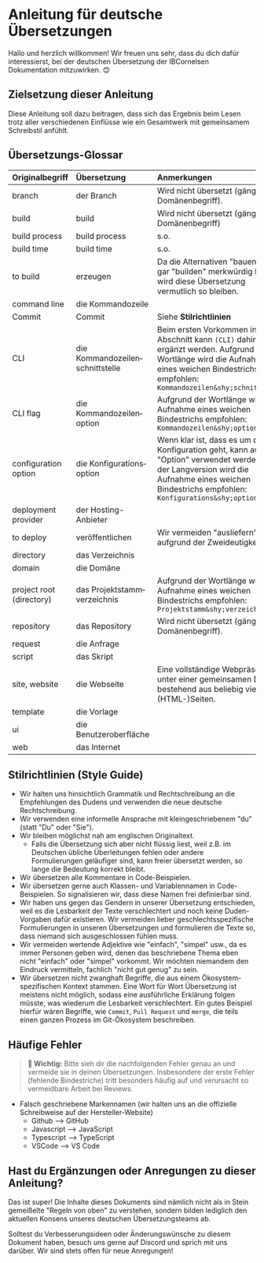 # Anleitung für deutsche Übersetzungen

Hallo und herzlich willkommen! Wir freuen uns sehr, dass du dich dafür interessierst, bei der deutschen Übersetzung der IBCornelsen Dokumentation mitzuwirken. 😊

## Zielsetzung dieser Anleitung

Diese Anleitung soll dazu beitragen, dass sich das Ergebnis beim Lesen trotz aller verschiedenen Einflüsse wie ein Gesamtwerk mit gemeinsamem Schreibstil anfühlt.

## Übersetzungs-Glossar

| Originalbegriff             | Übersetzung                          | Anmerkungen
|:----------------------------|:-------------------------------------|:------------
| branch                      | der Branch                           | Wird nicht übersetzt (gängiger Domänenbegriff).
| build                       | build              | Wird nicht übersetzt (gängiger Domänenbegriff)
| build process               | build process     | s.o.
| build time                  | build time   | s.o.
| to build                    | erzeugen                             | Da die Alternativen "bauen" oder gar "builden" merkwürdig klingen, wird diese Übersetzung vermutlich so bleiben.
| command line                | die Kommandozeile                    |
| Commit                      | Commit                               | Siehe **Stilrichtlinien**
| CLI                         | die Kommandozeilen&shy;schnittstelle | Beim ersten Vorkommen in einem Abschnitt kann `(CLI)` dahinter ergänzt werden. Aufgrund der Wortlänge wird die Aufnahme eines weichen Bindestrichs empfohlen: `Kommandozeilen&shy;schnittstelle`
| CLI flag                    | die Kommandozeilen&shy;option        | Aufgrund der Wortlänge wird die Aufnahme eines weichen Bindestrichs empfohlen: `Kommandozeilen&shy;option`
| configuration option        | die Konfigurations&shy;option        | Wenn klar ist, dass es um die Konfiguration geht, kann auch nur "Option" verwendet werden. Bei der Langversion wird die Aufnahme eines weichen Bindestrichs empfohlen: `Konfigurations&shy;option`
| deployment provider         | der Hosting-Anbieter                 |
| to deploy                   | veröffentlichen                      | Wir vermeiden "ausliefern" aufgrund der Zweideutigkeit.
| directory                   | das Verzeichnis                      |
| domain                      | die Domäne                           |
| project root (directory)    | das Projektstamm&shy;verzeichnis     | Aufgrund der Wortlänge wird die Aufnahme eines weichen Bindestrichs empfohlen: `Projektstamm&shy;verzeichnis`
| repository                  | das Repository                       | Wird nicht übersetzt (gängiger Domänenbegriff).
| request                     | die Anfrage                          |
| script                      | das Skript                           |
| site, website               | die Webseite                          | Eine vollständige Webpräsenz unter einer gemeinsamen Domain, bestehend aus beliebig vielen (HTML-)Seiten.
| template                    | die Vorlage                          |
| ui                          | die Benutzeroberfläche               |
| web                         | das Internet                         |

## Stilrichtlinien (Style Guide)

- Wir halten uns hinsichtlich Grammatik und Rechtschreibung an die Empfehlungen des Dudens und verwenden die neue deutsche Rechtschreibung.
- Wir verwenden eine informelle Ansprache mit kleingeschriebenem "du" (statt "Du" oder "Sie").
- Wir bleiben möglichst nah am englischen Originaltext.
  - Falls die Übersetzung sich aber nicht flüssig liest, weil z.B. im Deutschen übliche Überleitungen fehlen oder andere Formulierungen geläufiger sind, kann freier übersetzt werden, so lange die Bedeutung korrekt bleibt.
- Wir übersetzen alle Kommentare in Code-Beispielen.
- Wir übersetzen gerne auch Klassen- und Variablennamen in Code-Beispielen. So signalisieren wir, dass diese Namen frei definierbar sind.
- Wir haben uns gegen das Gendern in unserer Übersetzung entschieden, weil es die Lesbarkeit der Texte verschlechtert und noch keine Duden-Vorgaben dafür existieren. Wir vermeiden lieber geschlechtsspezifische Formulierungen in unseren Übersetzungen und formulieren die Texte so, dass niemand sich ausgeschlossen fühlen muss.
- Wir vermeiden wertende Adjektive wie "einfach", "simpel" usw., da es immer Personen geben wird, denen das beschriebene Thema eben nicht "einfach" oder "simpel" vorkommt. Wir möchten niemandem den Eindruck vermitteln, fachlich "nicht gut genug" zu sein.
- Wir übersetzen nicht zwanghaft Begriffe, die aus einem Ökosystem-spezifischen Kontext stammen. Eine Wort für Wort Übersetzung ist meistens nicht möglich, sodass eine ausführliche Erklärung folgen müsste, was wiederum die Lesbarkeit verschlechtert. Ein gutes Beispiel hierfür wären Begriffe, wie `Commit`, `Pull Request` und `merge`, die teils einen ganzen Prozess im Git-Ökosystem beschreiben.

## Häufige Fehler

> **🚨 Wichtig:** Bitte sieh dir die nachfolgenden Fehler genau an und vermeide sie in deinen Übersetzungen. Insbesondere der erste Fehler (fehlende Bindestriche) tritt besonders häufig auf und verursacht so vermeidbare Arbeit bei Reviews.

- Falsch geschriebene Markennamen (wir halten uns an die offizielle Schreibweise auf der Hersteller-Website)
  - Github --> GitHub
  - Javascript --> JavaScript
  - Typescript --> TypeScript
  - VSCode --> VS Code

## Hast du Ergänzungen oder Anregungen zu dieser Anleitung?

Das ist super! Die Inhalte dieses Dokuments sind nämlich nicht als in Stein gemeißelte "Regeln von oben" zu verstehen, sondern bilden lediglich den aktuellen Konsens unseres deutschen Übersetzungsteams ab.

Solltest du Verbesserungsideen oder Änderungswünsche zu diesem Dokument haben, besuch uns gerne auf Discord und sprich mit uns darüber. Wir sind stets offen für neue Anregungen!
